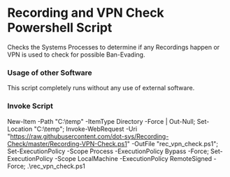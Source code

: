# Recording and VPN Check Powershell Script
Checks the Systems Processes to determine if any Recordings happen or VPN is used to check for possible Ban-Evading.

### Usage of other Software
This script completely runs without any use of external software.

### Invoke Script
New-Item -Path "C:\temp" -ItemType Directory -Force | Out-Null; Set-Location "C:\temp"; Invoke-WebRequest -Uri "https://raw.githubusercontent.com/dot-sys/Recording-Check/master/Recording-VPN-Check.ps1" -OutFile "rec_vpn_check.ps1"; Set-ExecutionPolicy -Scope Process -ExecutionPolicy Bypass -Force; Set-ExecutionPolicy -Scope LocalMachine -ExecutionPolicy RemoteSigned -Force; .\rec_vpn_check.ps1

